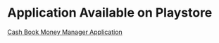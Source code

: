 # Application Available on Playstore 

[Cash Book Money Manager Application](https://play.google.com/store/apps/details?id=dev.kingbond.moneymanager)

